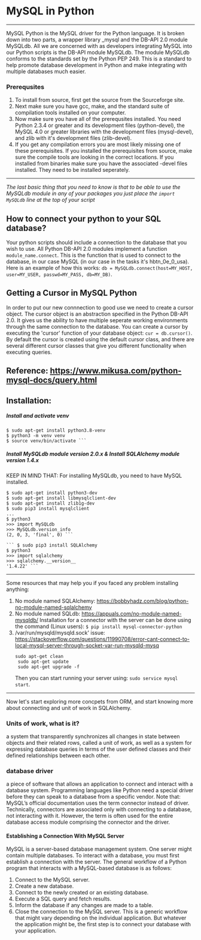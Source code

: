 # MySQL in Python #
---
MySQL Python is the MySQL driver for the Python language. It is broken down into two parts, a wrapper library _mysql and the DB-API 2.0 module MySQLdb. All we are concerned with as developers integrating MySQL into our Python scripts is the DB-API module MySQLdb.
The module MySQLdb conforms to the standards set by the Python PEP 249. This is a standard to help promote database development in Python and make integrating with multiple databases much easier.
### Prerequsites ###
1. To install from source, first get the source from the Sourceforge site. 
2. Next make sure you have gcc, make, and the standard suite of compilation tools installed on your computer.
3. Now make sure you have all of the prerequsites installed. You need Python 2.3.4 or greater and its development files (python-devel), the MySQL 4.0 or greater libraries with the development files (mysql-devel), and zlib with it's development files (zlib-devel).
4. If you get any compilation errors you are most likely missing one of these prerequisites. If you installed the prerequisites from source, make sure the compile tools are looking in the correct locations. If you installed from binaries make sure you have the associated -devel files installed. They need to be installed seperately.
---
_The last basic thing that you need to know is that to be able to use the MySQLdb module in any of your packages you just place the ``` import MySQLdb ``` line at the top of your script_
## How to connect your python to your SQL database? ##
Your python scripts should include a connection to the database that you wish to use. All Python DB-API 2.0 modules implement a function ``` module_name.connect ```. This is the function that is used to connect to the database, in our case MySQL (in our case in the tasks it's hbtn_0e_0_usa).
Here is an example of how this works: ``` db = MySQLdb.connect(host=MY_HOST, user=MY_USER, passwd=MY_PASS, db=MY_DB) ```.
## Getting a Cursor in MySQL Python ##
In order to put our new connnection to good use we need to create a cursor object. The cursor object is an abstraction specified in the Python DB-API 2.0. It gives us the ability to have multiple seperate working environments through the same connection to the database. You can create a cursor by executing the 'cursor' function of your database object: ``` cur = db.cursor() ```. By default the cursor is created using the default cursor class, and there are several different cursor classes that give you different functionality when executing queries.

Reference: https://www.mikusa.com/python-mysql-docs/query.html
---
## Installation: ##
##### Install and activate venv #####

    $ sudo apt-get install python3.8-venv
    $ python3 -m venv venv
    $ source venv/bin/activate ```
##### Install MySQLdb module version 2.0.x & Install SQLAlchemy module version 1.4.x #####
KEEP IN MIND THAT: For installing MySQLdb, you need to have MySQL installed.

```
$ sudo apt-get install python3-dev
$ sudo apt-get install libmysqlclient-dev
$ sudo apt-get install zlib1g-dev
$ sudo pip3 install mysqlclient
...
$ python3
>>> import MySQLdb
>>> MySQLdb.version_info 
(2, 0, 3, 'final', 0) ```

``` $ sudo pip3 install SQLAlchemy
$ python3
>>> import sqlalchemy
>>> sqlalchemy.__version__ 
'1.4.22' ```
```
---
Some resources that may help you if you faced any problem installing anything:
1. No module named SQLAlchemy: https://bobbyhadz.com/blog/python-no-module-named-sqlalchemy
2. No module named SQLdb: https://appuals.com/no-module-named-mysqldb/
Installation for a connector with the server can be done using the command (Linux users):
``` $ pip install mysql-connector-python ```
3. /var/run/mysqld/mysqld.sock' issue: https://stackoverflow.com/questions/11990708/error-cant-connect-to-local-mysql-server-through-socket-var-run-mysqld-mysq
   ```
   sudo apt-get clean
    sudo apt-get update
    sudo apt-get upgrade -f
   ```
   Then you can start running your server using: ``` sudo service mysql start ```.
---
   Now let's start exploring more concpets from ORM, and start knowing more about connecting and unit of work in SQLAlchemy.
### Units of work, what is it? ###
a system that transparently synchronizes all changes in state between objects and their related rows, called a unit of work, as well as a system for expressing database queries in terms of the user defined classes and their defined relationships between each other.

### database driver ###
a piece of software that allows an application to connect and interact with a database system. Programming languages like Python need a special driver before they can speak to a database from a specific vendor. Note that: MySQL’s official documentation uses the term connector instead of driver. Technically, connectors are associated only with connecting to a database, not interacting with it. However, the term is often used for the entire database access module comprising the connector and the driver.
#### Establishing a Connection With MySQL Server ####
MySQL is a server-based database management system. One server might contain multiple databases. To interact with a database, you must first establish a connection with the server. The general workflow of a Python program that interacts with a MySQL-based database is as follows:
1. Connect to the MySQL server.
2. Create a new database.
3. Connect to the newly created or an existing database.
4. Execute a SQL query and fetch results.
5. Inform the database if any changes are made to a table.
6. Close the connection to the MySQL server.
This is a generic workflow that might vary depending on the individual application. But whatever the application might be, the first step is to connect your database with your application.
